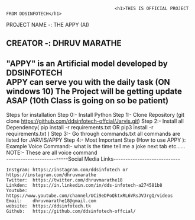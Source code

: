                                              <h1>THIS IS OFFICIAL PROJECT FROM DDSINFOTECH</h1> 

PROJECT NAME -:  THE APPY (AI)

CREATOR -: DHRUV MARATHE
 -----------------------------------------------------------------
"APPY" is an Artificial model developed by DDSINFOTECH  
APPY can serve you with the daily task  (ON windows 10)
The Project will be getting update ASAP (10th Class is going on so be patient)
-------------------------------------------------------------------
Steps for installation
	Step 0:- Install Python 
	Step 1:- Clone Repository (git clone https://github.com/ddsinfotech-offcial/Jarvis.git)
	Step 2:- Install all Dependency( pip install -r requirements.txt  OR pip3 install -r requirements.txt )
	Step 3:- Go through commands.txt all commands are listed for JARVIS/APPY 
	Step 4:- Most Important Step (How to use APPY ):	
            Example Voice Command:-
             what is the time
                   tell me a joke 
                   next tab
                   etc......	 
NOTE:- These are all voice command 				
--------------------------Social Media Links----------------------------

    Instgram: https://instagram.com/ddsinfotech or https://instagram.com/dhruvmarathe
    Twitter:  https://twitter.com/dhruvmarathe18
    Linkden:  https://in.linkedin.com/in/dds-infotech-a274581b8
    Youtube:  https://www.youtube.com/channel/UCi9eDPoQktxRL6VRsJVJrgQ/videos
    Email:    dhruvmarathe18@gmail.com  
    website:  https://ddsinfotech.tk
    Github:   https://github.com/ddsinfotech-offcial/
